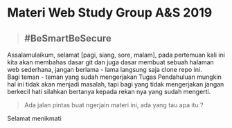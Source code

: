 # Materi Web Study Group A&S 2019
> ## #BeSmartBeSecure
Assalamulaikum, selamat [pagi, siang, sore, malam], pada pertemuan kali ini kita akan membahas dasar git dan juga dasar membuat sebuah halaman web sederhana, jangan berlama - lama langsung saja clone repo ini. <br>
Bagi teman - teman yang sudah mengerjakan Tugas Pendahuluan mungkin hal ini tidak akan menjadi masalah, tapi bagi yang tidak mengerjakan jangan berkecil hati silahkan bertanya kepada rekan nya yang sudah mengerti.<br>
> Ada jalan pintas buat ngerjain materi ini, ada yang tau apa itu ?

Selamat menikmati
